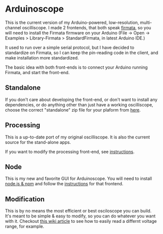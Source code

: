 # Arduinoscope

This is the current version of my Arduino-powered, low-resolution, multi-channel oscilliscope. I made 2 frontends, that both speak [firmata](http://firmata.org), so you will need to install the Firmata firmware on your Arduino (File -> Open -> Examples > Library-Firmata > StandardFirmata, in latest Arduino IDE.)

It used to run over a simple serial protocol, but I have decided to standardize on Firmata, so I can keep the pin-reading code in the client, and make installation more standardized.

The basic idea with both front-ends is to connect your Arduino running Firmata, and start the front-end.

## Standalone

If you don't care about developing the front-end, or don't want to install any dependencies, or do anything other than just have a working oscilliscope, choose the correct "standalone" zip file for your plaform from [here](https://github.com/konsumer/arduinoscope/releases/).


## Processing

This is a up-to-date port of my original oscilliscope. It is also the current source for the stand-alone apps.

If you want to modify the processing front-end, see [instructions](https://github.com/konsumer/arduinoscope/tree/master/processing).


## Node

This is my new and favorite GUI for Arduinoscope.  You will need to install [node.js & npm](http://nodejs.org/download/) and follow the [instructions](https://github.com/konsumer/arduinoscope/tree/master/arduinoscope.nw/) for that frontend.

## Modification

This is by no means the most efficient or best osciloscope you can build. It's meant to be simple & easy to modify, so you can do whatever you want with it. Checkout [this wiki article](https://github.com/konsumer/arduinoscope/wiki/Modification) to see how to easily read a differnt voltage range, for example.


